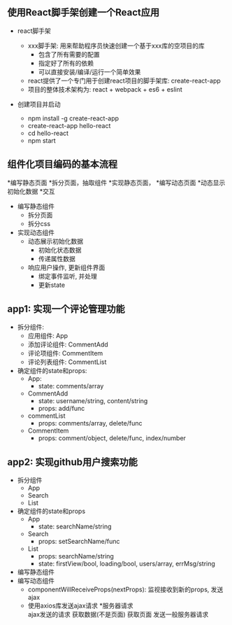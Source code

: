 ## 使用React脚手架创建一个React应用
* react脚手架
  * xxx脚手架: 用来帮助程序员快速创建一个基于xxx库的空项目的库
    * 包含了所有需要的配置
    * 指定好了所有的依赖
    * 可以直接安装/编译/运行一个简单效果
  * react提供了一个专门用于创建react项目的脚手架库: create-react-app
  * 项目的整体技术架构为: react + webpack + es6 + eslint
  
* 创建项目并启动
  * npm install -g create-react-app
  * create-react-app hello-react
  * cd hello-react
  * npm start

## 组件化项目编码的基本流程
  *编写静态页面
  *拆分页面，抽取组件
  *实现静态页面，
  *编写动态页面
        *动态显示初始化数据
        *交互
* 编写静态组件
  * 拆分页面
  * 拆分css
* 实现动态组件
  * 动态展示初始化数据
	  * 初始化状态数据
	  * 传递属性数据
  * 响应用户操作, 更新组件界面
	  * 绑定事件监听, 并处理
	  * 更新state
	  
## app1: 实现一个评论管理功能
* 拆分组件:
  * 应用组件: App
  * 添加评论组件: CommentAdd
  * 评论项组件: CommentItem
  * 评论列表组件: CommentList
* 确定组件的state和props:
  * App: 
    * state: comments/array
  * CommentAdd
    * state: username/string, content/string
    * props: add/func
  * commentList
      * props: comments/array, delete/func
  * CommentItem
    * props: comment/object, delete/func, index/number
  
## app2: 实现github用户搜索功能
  * 拆分组件
    * App
    * Search
    * List
  * 确定组件的state和props
    * App
      * state: searchName/string
    * Search
      * props: setSearchName/func
    * List
      * props: searchName/string
      * state: firstView/bool, loading/bool, users/array, errMsg/string
  * 编写静态组件
  * 编写动态组件
    * componentWillReceiveProps(nextProps): 监视接收到新的props, 发送ajax
    * 使用axios库发送ajax请求
 *服务器请求   
    ajax发送的请求 获取数据(不是页面)
    获取页面 发送一般服务器请求